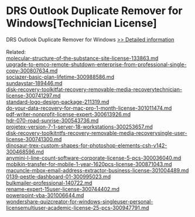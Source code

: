 # DRS Outlook Duplicate Remover for Windows[Technician License]
DRS Outlook Duplicate Remover for Windows
[>> Detailed information](https://secure.shareit.com/shareit/product.html?productid=301004417&affiliateid=200057808)<br/><br/>Related:
<br />[molecular-structure-of-the-substance-site-license-133863.md](https://github.com/downloadplanet/downloadplanet/blob/main/molecular-structure-of-the-substance-site-license-133863.md)<br />[upgrade-to-emco-remote-shutdown-enterprise-from-professional-single-copy-300807634.md](https://github.com/downloadplanet/downloadplanet/blob/main/upgrade-to-emco-remote-shutdown-enterprise-from-professional-single-copy-300807634.md)<br />[sociazer-basic-plan-lifetime-300988586.md](https://github.com/downloadplanet/downloadplanet/blob/main/sociazer-basic-plan-lifetime-300988586.md)<br />[sundaystar-189446.md](https://github.com/downloadplanet/downloadplanet/blob/main/sundaystar-189446.md)<br />[disk-recovery-toolkitfat-recovery-removable-media-recoverytechnician-license-300741297.md](https://github.com/downloadplanet/downloadplanet/blob/main/disk-recovery-toolkitfat-recovery-removable-media-recoverytechnician-license-300741297.md)<br />[standard-logo-design-package-211319.md](https://github.com/downloadplanet/downloadplanet/blob/main/standard-logo-design-package-211319.md)<br />[do-your-data-recovery-for-mac-pro-1-month-license-301011474.md](https://github.com/downloadplanet/downloadplanet/blob/main/do-your-data-recovery-for-mac-pro-1-month-license-301011474.md)<br />[pdf-writer-nonprofit-license-expert-300613926.md](https://github.com/downloadplanet/downloadplanet/blob/main/pdf-writer-nonprofit-license-expert-300613926.md)<br />[hdr-070-road-sunrise-300543736.md](https://github.com/downloadplanet/downloadplanet/blob/main/hdr-070-road-sunrise-300543736.md)<br />[projetex-version-7-1-server-18-workstations-300253657.md](https://github.com/downloadplanet/downloadplanet/blob/main/projetex-version-7-1-server-18-workstations-300253657.md)<br />[disk-recovery-toolkitntfs-recovery-removable-media-recoverysingle-user-license-300741300.md](https://github.com/downloadplanet/downloadplanet/blob/main/disk-recovery-toolkitntfs-recovery-removable-media-recoverysingle-user-license-300741300.md)<br />[dinosaur-trex-custom-shapes-for-photoshop-elements-csh-v142-300468596.md](https://github.com/downloadplanet/downloadplanet/blob/main/dinosaur-trex-custom-shapes-for-photoshop-elements-csh-v142-300468596.md)<br />[anymini-l-line-count-software-corporate-license-5-pcs-300036040.md](https://github.com/downloadplanet/downloadplanet/blob/main/anymini-l-line-count-software-corporate-license-5-pcs-300036040.md)<br />[mobikin-transfer-for-mobile-1-year-1620pcs-license-300871043.md](https://github.com/downloadplanet/downloadplanet/blob/main/mobikin-transfer-for-mobile-1-year-1620pcs-license-300871043.md)<br />[macuncle-mbox-email-address-extractor-business-license-301004489.md](https://github.com/downloadplanet/downloadplanet/blob/main/macuncle-mbox-email-address-extractor-business-license-301004489.md)<br />[0139-pestle-dashboard-01-300995023.md](https://github.com/downloadplanet/downloadplanet/blob/main/0139-pestle-dashboard-01-300995023.md)<br />[bulkmailer-professional-140722.md](https://github.com/downloadplanet/downloadplanet/blob/main/bulkmailer-professional-140722.md)<br />[rename-expert-15user-license-300744402.md](https://github.com/downloadplanet/downloadplanet/blob/main/rename-expert-15user-license-300744402.md)<br />[powerpoint-vba-301006644.md](https://github.com/downloadplanet/downloadplanet/blob/main/powerpoint-vba-301006644.md)<br />[wondershare-quizcreator-for-windows-singleuser-personal-licensemultiuser-academic-license-25-pcs-300947791.md](https://github.com/downloadplanet/downloadplanet/blob/main/wondershare-quizcreator-for-windows-singleuser-personal-licensemultiuser-academic-license-25-pcs-300947791.md)
